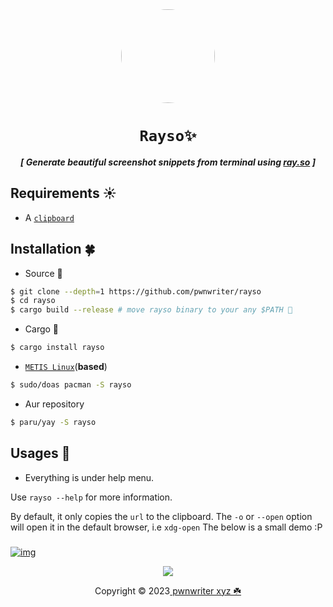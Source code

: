 <div align="center">
    <img src="https://github.com/pwnwriter/rayso/blob/images/OoO.png" height="150" width="150" style="border-radius: 50%;">
  <h1><code>Rayso✨</code></h1>
<p><strong><em>[ Generate beautiful screenshot snippets from terminal using <a href="https://ray.so">ray.so</a> ]</em></strong></p>
</div>

## Requirements ☀️ 
  - A [`clipboard`](https://wiki.archlinux.org/title/clipboard)

## Installation 🍀
    

- Source 🍙

```bash
$ git clone --depth=1 https://github.com/pwnwriter/rayso
$ cd rayso
$ cargo build --release # move rayso binary to your any $PATH 🥦
```

- Cargo 🦀

```bash
$ cargo install rayso
 ```

- [`METIS Linux`](https://metislinux.org)(**based**)

```bash
$ sudo/doas pacman -S rayso
```

- Aur repository

```bash
$ paru/yay -S rayso
```


## Usages 🎠
  - Everything is under help menu.

Use `rayso --help` for more information.

By default, it only copies the `url` to the clipboard. The `-o` or `--open` option will open it in the default browser, i.e `xdg-open`
The below is a small demo :P 

### 
<a href="https://youtu.be/TeyzQb8gUQs" target="_blank"><img src="https://github.com/pwnwriter/rayso/blob/images/884145.png" alt="img"  align="center"/></a>

  
<p align="center"><img src="https://raw.githubusercontent.com/catppuccin/catppuccin/main/assets/footers/gray0_ctp_on_line.svg?sanitize=true" /></p>
<p align="center">Copyright &copy; 2023<a href="https://pwnwriter.xyz" target="_blank"> pwnwriter xyz ☘️ </a> 
  



